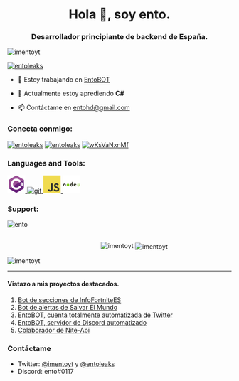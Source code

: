 <h1 align="center">Hola 👋, soy ento.</h1>
<h3 align="center">Desarrollador principiante de backend de España.</h3>

<p align="left"> <img src="https://komarev.com/ghpvc/?username=imentoyt&label=Profile%20views&color=0e75b6&style=flat" alt="imentoyt" /> </p>

<p align="left"> <a href="https://twitter.com/entoleaks" target="blank"><img src="https://img.shields.io/twitter/follow/entoleaks?logo=twitter&style=for-the-badge" alt="entoleaks" /></a> </p>

- 🔭 Estoy trabajando en [EntoBOT](imentoyt.com/discord)

- 🌱 Actualmente estoy aprediendo **C#**

- 📫 Contáctame en [entohd@gmail.com](twitter.com/entoleaks)

<h3 align="left">Conecta conmigo:</h3>
<p align="left">
<a href="https://twitter.com/entoleaks" target="blank"><img align="center" src="https://raw.githubusercontent.com/rahuldkjain/github-profile-readme-generator/master/src/images/icons/Social/twitter.svg" alt="entoleaks" height="30" width="40" /></a>
<a href="https://instagram.com/entoleaks" target="blank"><img align="center" src="https://raw.githubusercontent.com/rahuldkjain/github-profile-readme-generator/master/src/images/icons/Social/instagram.svg" alt="entoleaks" height="30" width="40" /></a>
<a href="https://discord.gg/wKsVaNxnMf" target="blank"><img align="center" src="https://raw.githubusercontent.com/rahuldkjain/github-profile-readme-generator/master/src/images/icons/Social/discord.svg" alt="wKsVaNxnMf" height="30" width="40" /></a>
</p>

<h3 align="left">Languages and Tools:</h3>
<p align="left"> <a href="https://www.w3schools.com/cs/" target="_blank" rel="noreferrer"> <img src="https://raw.githubusercontent.com/devicons/devicon/master/icons/csharp/csharp-original.svg" alt="csharp" width="40" height="40"/> </a> <a href="https://git-scm.com/" target="_blank" rel="noreferrer"> <img src="https://www.vectorlogo.zone/logos/git-scm/git-scm-icon.svg" alt="git" width="40" height="40"/> </a> <a href="https://developer.mozilla.org/en-US/docs/Web/JavaScript" target="_blank" rel="noreferrer"> <img src="https://raw.githubusercontent.com/devicons/devicon/master/icons/javascript/javascript-original.svg" alt="javascript" width="40" height="40"/> </a> <a href="https://nodejs.org" target="_blank" rel="noreferrer"> <img src="https://raw.githubusercontent.com/devicons/devicon/master/icons/nodejs/nodejs-original-wordmark.svg" alt="nodejs" width="40" height="40"/> </a> </p>

<h3 align="left">Support:</h3>
<p><a href="https://www.buymeacoffee.com/ento"> <img align="left" src="https://cdn.buymeacoffee.com/buttons/v2/default-yellow.png" height="50" width="210" alt="ento" /></a></p><br><br>

<p><img align="left" src="https://github-readme-stats.vercel.app/api/top-langs?username=imentoyt&show_icons=true&locale=en&layout=compact" alt="imentoyt" /></p>

<p>&nbsp;<img align="center" src="https://github-readme-stats.vercel.app/api?username=imentoyt&show_icons=true&locale=en" alt="imentoyt" /></p>

<p><img align="center" src="https://github-readme-streak-stats.herokuapp.com/?user=imentoyt&" alt="imentoyt" /></p>

---
#### Vistazo a mis proyectos destacados.
1. <a href="https://twitter.com/InfoFortniteES/status/1490083123564007425" target="_blank" rel="noreferrer">Bot de secciones de InfoFortniteES</a>
2. <a href="https://twitter.com/InfoFortniteES/status/1490113084672856069" target="_blank" rel="noreferrer">Bot de alertas de Salvar El Mundo</a>
3. <a href="https://twitter.com/entobot" target="_blank" rel="noreferrer">EntoBOT, cuenta totalmente automatizada de Twitter</a>
4. <a href="https://imentoyt.com/discord" target="_blank" rel="noreferrer">EntoBOT, servidor de Discord automatizado</a>
5. <a href="https://nite-api.com" target="_blank" rel="noreferrer">Colaborador de Nite-Api</a>

### Contáctame

- Twitter: <a href="https://twitter.com/imentoyt" target="_blank" rel="noreferrer">@imentoyt</a> y <a href="https://twitter.com/entoleaks" target="_blank" rel="noreferrer">@entoleaks</a>
- Discord: ento#0117

<!--
**imentoyt/imentoyt** is a ✨ _special_ ✨ repository because its `README.md` (this file) appears on your GitHub profile.

Here are some ideas to get you started:

- 🔭 I’m currently working on ...
- 🌱 I’m currently learning ...
- 👯 I’m looking to collaborate on ...
- 🤔 I’m looking for help with ...
- 💬 Ask me about ...
- 📫 How to reach me: ...
- 😄 Pronouns: ...
- ⚡ Fun fact: ...
-->
